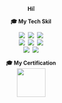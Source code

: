 **<div align="center">Hi❕</div>**

**<div align="center">🎓 My Tech Skil</div>**
<div align="center"><img src="https://img.shields.io/badge/aws-232F3E?style=for-the-badge&logo=Amazon AWS&logoColor=white">&nbsp&nbsp<img src="https://img.shields.io/badge/Docker-2496ED?style=for-the-badge&logo=Docker&logoColor=white">&nbsp&nbsp<img src="https://img.shields.io/badge/Kubernetes-326CE5?style=for-the-badge&logo=Kubernetes&logoColor=white">
<br>
<img src="https://img.shields.io/badge/Jenkins-D24939?style=for-the-badge&logo=Jenkins&logoColor=black">&nbsp&nbsp<img src="https://img.shields.io/badge/Terraform-7B42BC?style=for-the-badge&logo=Terraform&logoColor=white">&nbsp&nbsp<img src="https://img.shields.io/badge/Helm-0F1689?style=for-the-badge&logo=Helm&logoColor=white">
<br>
<img src="https://img.shields.io/badge/ArgoCD-EF7B4D?style=for-the-badge&logo=ArgoCD&logoColor=white">&nbsp&nbsp<img src="https://img.shields.io/badge/GithubActions-2088FF?style=for-the-badge&logo=GithubActions&logoColor=white">

  
**<div align="center">🎓 My Certification</div>**
<a href="https://www.credly.com/badges/b8a7460b-28f1-460c-abc9-e6af721a405e/public_url"><img src="https://images.credly.com/size/220x220/images/0e284c3f-5164-4b21-8660-0d84737941bc/image.png" width="75" height="75"/></a>
